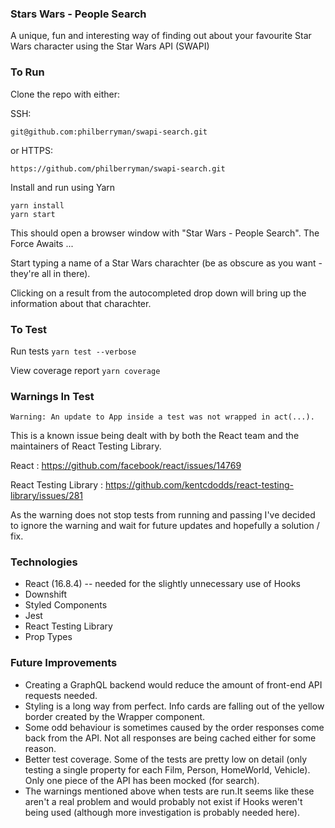 ### Stars Wars - People Search

A unique, fun and interesting way of finding out about your favourite Star Wars character using the Star Wars API (SWAPI)

### To Run

Clone the repo with either:

SSH:

```
git@github.com:philberryman/swapi-search.git
```

or HTTPS:

```
https://github.com/philberryman/swapi-search.git
```

Install and run using Yarn

```
yarn install
yarn start
```

This should open a browser window with "Star Wars - People Search". The Force Awaits ...

Start typing a name of a Star Wars charachter (be as obscure as you want - they're all in there).

Clicking on a result from the autocompleted drop down will bring up the information about that charachter.

### To Test

Run tests
`yarn test --verbose`

View coverage report
`yarn coverage`

### Warnings In Test

`Warning: An update to App inside a test was not wrapped in act(...).`

This is a known issue being dealt with by both the React team and the maintainers of React Testing Library.

React : https://github.com/facebook/react/issues/14769

React Testing Library : https://github.com/kentcdodds/react-testing-library/issues/281

As the warning does not stop tests from running and passing I've decided to ignore the warning and wait for future updates and hopefully a solution / fix.

### Technologies

- React (16.8.4) -- needed for the slightly unnecessary use of Hooks
- Downshift
- Styled Components
- Jest
- React Testing Library
- Prop Types

### Future Improvements

- Creating a GraphQL backend would reduce the amount of front-end API requests needed.
- Styling is a long way from perfect. Info cards are falling out of the yellow border created by the Wrapper component.
- Some odd behaviour is sometimes caused by the order responses come back from the API. Not all responses are being cached either for some reason.
- Better test coverage. Some of the tests are pretty low on detail (only testing a single property for each Film, Person, HomeWorld, Vehicle). Only one piece of the API has been mocked (for search).
- The warnings mentioned above when tests are run.It seems like these aren't a real problem and would probably not exist if Hooks weren't being used (although more investigation is probably needed here).

